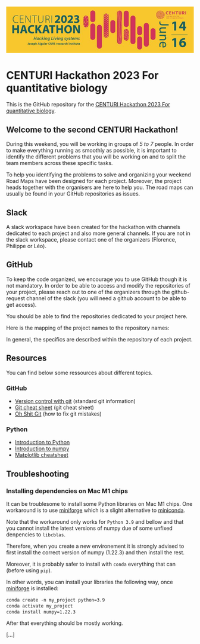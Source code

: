 ![Hackathon-banner](/image001.jpg)
# CENTURI Hackathon 2023 For quantitative biology

This is the GitHub repository for the [CENTURI Hackathon 2023 For quantitative biology].

<!-- <img src="/profile/images/poster.jpg" alt="Hackathon-poster" width="200"/> -->

## Welcome to the second CENTURI Hackathon!

During this weekend, you will be working in groups of _5 to 7_ people. In order to make
everything running as smoothly as possible, it is important to identify the different
problems that you will be working on and to split the team members across these specific
tasks.

To help you identifying the problems to solve and organizing your weekend Road Maps have
been designed for each project. Moreover, the project heads together with the organisers
are here to help you. The road maps can usually be found in your GitHub repositories as
issues.

## Slack
A slack workspace have been created for the hackathon with channels dedicated to each
project and also more general channels. If you are not in the slack workspace, please contact
one of the organizers (Florence, Philippe or Léo).

## GitHub
To keep the code organized, we encourage you to use GitHub though it is not mandatory.
In order to be able to access and modify the repositories of your project, please reach out
to one of the organizers through the github-request channel of the slack (you will need a github
account to be able to get access).

You should be able to find the repositories dedicated to your project here.

Here is the mapping of the project names to the repository names:
<!-- - High-throughput tracking of bacteria: [bacteria-tracking]
- It's like riding a bike!: [bike-riding]
- BioImageIt project: [bio-image-it]
- Visualizing heart development from 3D volumetric images: [heart-visualisation]
- FreeCAD - Open Lab Frame: [FreeCAD_OpenLabFrame]
- Optimal frame sampling with Robotic Microscopy: [optimal-frame-sampling]
- Visualizing fast cellular movements in the Placozoa: [placozoa-tracking]
- Correlating optical images and mechanical maps: [project-corima]
- Open source syringe driver: [syringe-driver]
-->
In general, the specifics are described within the repository of each project.

## Resources

You can find below some ressources about different topics.

### GitHub
- [Version control with git](https://swcarpentry.github.io/git-novice/) (standard
git information)
- [Git cheat sheet](https://www.git-tower.com/blog/git-cheat-sheet/) (git cheat sheet)
- [Oh Shit Git](https://ohshitgit.com/) (how to fix git mistakes)

### Python
- [Introduction to Python](https://guignardlab.github.io/CenTuri-Course-2022/1-Introduction-to-Python/Resources/1-Variables.html)
- [Introduction to numpy](https://numpy.org/doc/stable/user/quickstart.html)
- [Matplotlib cheatsheet](https://github.com/matplotlib/cheatsheets)

## Troubleshooting

### Installing dependencies on Mac M1 chips
It can be troublesome to install some Python libraries on Mac M1 chips.
One workaround is to use [miniforge] which is a slight alternative to [miniconda].

Note that the workaround only works for `Python 3.9` and bellow and that you cannot
install the latest versions of numpy due of some unfixed denpencies to `libcblas`.

Therefore, when you create a new environement it is strongly advised to first install
the correct version of numpy (1.22.3) and then install the rest.

Moreover, it is probably safer to install with `conda` everything that can (before using
`pip`).

In other words, you can install your libraries the following way, once [miniforge] is installed:
```shell
conda create -n my_project python=3.9
conda activate my_project
conda install numpy=1.22.3
```
After that everything should be mostly working.

[...]

[CENTURI Hackathon 2023 For quantitative biology]: https://centuri-livingsystems.org/hackathon-202"/
[bacteria-tracking]: https://github.com/CENTURI-Hackathon-2022/bacteria-tracking
[bike-riding]: https://github.com/CENTURI-Hackathon-2022/bike-riding
[bio-image-it]: https://github.com/CENTURI-Hackathon-2022/bio-image-it
[heart-visualisation]: https://github.com/CENTURI-Hackathon-2022/heart-visualisation
[FreeCAD_OpenLabFrame]: https://github.com/CENTURI-Hackathon-2022/FreeCAD_OpenLabFrame
[optimal-frame-sampling]: https://github.com/CENTURI-Hackathon-2022/optimal-frame-sampling
[placozoa-tracking]: https://github.com/CENTURI-Hackathon-2022/placozoa-tracking
[project-corima]: https://github.com/CENTURI-Hackathon-2022/project-corima
[syringe-driver]: https://github.com/CENTURI-Hackathon-2022/syringe-driver
[miniforge]: https://github.com/conda-forge/miniforge
[miniconda]: https://docs.conda.io/en/latest/miniconda.html
